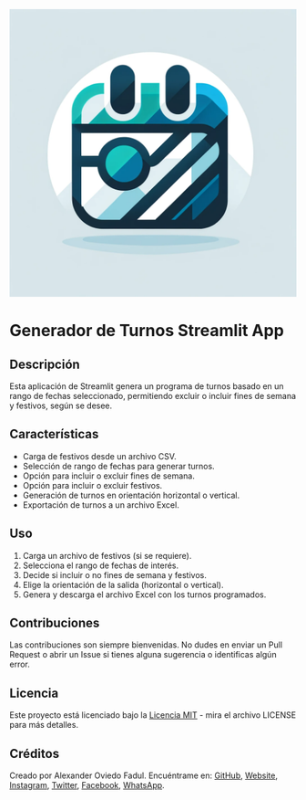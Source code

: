 ![Logo de Generador de Turnos](https://raw.githubusercontent.com/bladealex9848/Generador_Fechas/main/logo.png)

# Generador de Turnos Streamlit App

## Descripción
Esta aplicación de Streamlit genera un programa de turnos basado en un rango de fechas seleccionado,
permitiendo excluir o incluir fines de semana y festivos, según se desee.

## Características
- Carga de festivos desde un archivo CSV.
- Selección de rango de fechas para generar turnos.
- Opción para incluir o excluir fines de semana.
- Opción para incluir o excluir festivos.
- Generación de turnos en orientación horizontal o vertical.
- Exportación de turnos a un archivo Excel.

## Uso
1. Carga un archivo de festivos (si se requiere).
2. Selecciona el rango de fechas de interés.
3. Decide si incluir o no fines de semana y festivos.
4. Elige la orientación de la salida (horizontal o vertical).
5. Genera y descarga el archivo Excel con los turnos programados.

## Contribuciones

Las contribuciones son siempre bienvenidas. No dudes en enviar un Pull Request o abrir un Issue si tienes alguna sugerencia o identificas algún error.

## Licencia

Este proyecto está licenciado bajo la [Licencia MIT](LICENSE) - mira el archivo LICENSE para más detalles.

## Créditos

Creado por Alexander Oviedo Fadul. Encuéntrame en: [GitHub](https://github.com/bladealex9848), [Website](https://alexander.oviedo.isabellaea.com/), [Instagram](https://www.instagram.com/alexander.oviedo.fadul), [Twitter](https://twitter.com/alexanderofadul), [Facebook](https://www.facebook.com/alexanderof/), [WhatsApp](https://api.whatsapp.com/send?phone=573015930519&text=Hola%20!Quiero%20conversar%20contigo!%20).